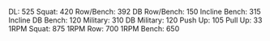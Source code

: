 DL: 525
 Squat: 420
 Row/Bench: 392
 DB Row/Bench: 150
 Incline Bench: 315
 Incline DB Bench: 120
 Military: 310
 DB Military: 120
 Push Up: 105
 Pull Up: 33
 1RPM Squat: 875
 1RPM Row: 700
 1RPM Bench: 650
